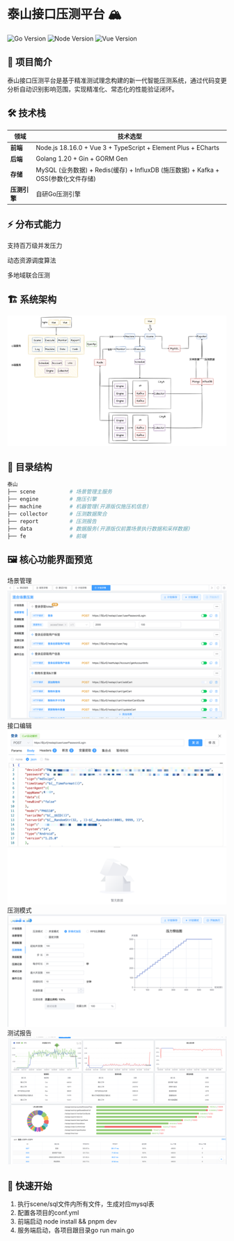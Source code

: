

# 泰山接口压测平台 🏔️

![Go Version](https://img.shields.io/badge/go-1.20-blue)
![Node Version](https://img.shields.io/badge/node-18.16.0-green)
![Vue Version](https://img.shields.io/badge/vue-3.x-brightgreen)

## 🌟 项目简介

泰山接口压测平台是基于精准测试理念构建的新一代智能压测系统，通过代码变更分析自动识别影响范围，实现精准化、常态化的性能验证闭环。

## 🛠️ 技术栈

| 领域        | 技术选型                                                              |
|-------------|-------------------------------------------------------------------|
| **前端**    | Node.js 18.16.0 + Vue 3 + TypeScript + Element Plus + ECharts     |
| **后端**    | Golang 1.20 + Gin + GORM Gen                                      |
| **存储**    | MySQL (业务数据) + Redis(缓存) + InfluxDB (施压数据) + Kafka + OSS(参数化文件存储) |
| **压测引擎**| 自研Go压测引擎                                                          |


## ⚡ 分布式能力
支持百万级并发压力

动态资源调度算法

多地域联合压测

## 🏗️ 系统架构
![img.png](readme-img/architecture.png)

## 📂 目录结构
```bash
泰山             
├── scene           # 场景管理主服务
├── engine          # 施压引擎
├── machine         # 机器管理(开源版仅施压机信息)
├── collector       # 压测数据聚合
├── report          # 压测报告
├── data            # 数据服务(开源版仅前置场景执行数据和采样数据)
├── fe              # 前端
```

## 🖼️ 核心功能界面预览
场景管理
![img.png](readme-img/scene-mng.png)
接口编辑
![img.png](readme-img/case-edit.png)
压测模式
![img.png](readme-img/press-type.png)
测试报告
![img.png](readme-img/report.png)

## 🚦 快速开始
1. 执行scene/sql文件内所有文件，生成对应mysql表
2. 配置各项目的conf.yml
3. 前端启动 node install && pnpm dev
4. 服务端启动，各项目跟目录go run main.go